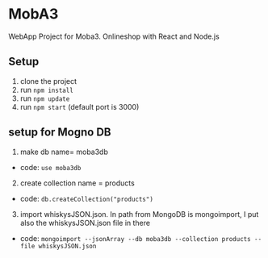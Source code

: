 # MobA3
WebApp Project for Moba3. Onlineshop with React and Node.js

## Setup
1. clone the project
2. run `npm install`
3. run `npm update`
4. run `npm start` (default port is 3000)

 

## setup for Mogno DB
1. make db name= moba3db
+ code: `use moba3db`
2. create collection name = products
+ code: `db.createCollection("products")`
3. import whiskysJSON.json. In path from MongoDB is mongoimport, I put also the whiskysJSON.json file in there
+ code: `mongoimport --jsonArray --db moba3db --collection products --file whiskysJSON.json`
